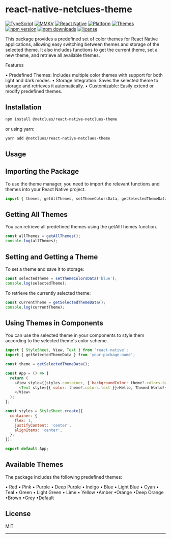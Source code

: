 # react-native-netclues-theme

[![TypeScript](https://img.shields.io/badge/TypeScript-5.2.2-blue.svg?logo=typescript&style=flat)](https://www.typescriptlang.org/)
[![MMKV](https://img.shields.io/badge/MMKV-Used-blue.svg?style=flat-square)](https://github.com/mrousavy/react-native-mmkv)
[![React Native](https://img.shields.io/badge/React%20Native-Supported-green.svg?style=flat-square)](https://reactnative.dev/)
[![Platform](https://img.shields.io/badge/Platform-iOS%20%7C%20Android-lightgrey.svg?style=flat-square)](https://www.reactnative.dev/)
[![Themes](https://img.shields.io/badge/Themes-18%20Available-brightgreen.svg?style=flat-square)](https://github.com/your-repo-link)
[![npm version](https://img.shields.io/npm/v/@netclues/react-native-netclues-theme.svg?style=flat-square)](https://www.npmjs.com/package/@netclues/react-native-netclues-theme)
[![npm downloads](https://img.shields.io/npm/dt/@netclues/react-native-netclues-theme.svg?style=flat-square)](https://www.npmjs.com/package/@netclues/react-native-netclues-theme)
[![license](https://img.shields.io/npm/l/@netclues/react-native-netclues-theme.svg?style=flat-square)](https://www.npmjs.com/package/@netclues/react-native-netclues-theme)

This package provides a predefined set of color themes for React Native applications, allowing easy switching between themes and storage of the selected theme. It also includes functions to get the current theme, set a new theme, and retrieve all available themes.

Features

• Predefined Themes: Includes multiple color themes with support for both light and dark modes.
• Storage Integration: Saves the selected theme to storage and retrieves it automatically.
• Customizable: Easily extend or modify predefined themes.

## Installation

```sh
npm install @netclues/react-native-netclues-theme
```
or using yarn:

```sh
yarn add @netclues/react-native-netclues-theme
```

## Usage

## Importing the Package
To use the theme manager, you need to import the relevant functions and themes into your React Native project.

```js
import { themes, getAllThemes, setThemeColorsData, getSelectedThemeData } from 'your-package-name';
```

## Getting All Themes
You can retrieve all predefined themes using the getAllThemes function.

```js
const allThemes = getAllThemes();
console.log(allThemes);
```

## Setting and Getting a Theme
To set a theme and save it to storage:

```js
const selectedTheme = setThemeColorsData('blue');
console.log(selectedTheme);
```

To retrieve the currently selected theme:
```js
const currentTheme = getSelectedThemeData();
console.log(currentTheme);
```

## Using Themes in Components
You can use the selected theme in your components to style them according to the selected theme's color scheme.

```js
import { StyleSheet, View, Text } from 'react-native';
import { getSelectedThemeData } from 'your-package-name';

const theme = getSelectedThemeData();

const App = () => {
  return (
    <View style={[styles.container, { backgroundColor: theme?.colors.background }]}>
      <Text style={{ color: theme?.colors.text }}>Hello, Themed World!</Text>
    </View>
  );
};

const styles = StyleSheet.create({
  container: {
    flex: 1,
    justifyContent: 'center',
    alignItems: 'center',
  },
});

export default App;
```

## Available Themes
The package includes the following predefined themes:

• Red
• Pink
• Purple
• Deep Purple
• Indigo
• Blue
• Light Blue
• Cyan
• Teal
• Green
• Light Green
• Lime
• Yellow
•Amber
•Orange
•Deep Orange
•Brown
•Grey
•Default

## License

MIT

---
